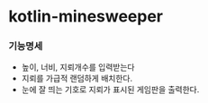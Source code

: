 # kotlin-minesweeper

### 기능명세
- 높이, 너비, 지뢰개수를 입력받는다
- 지뢰를 가급적 랜덤하게 배치한다.
- 눈에 잘 띄는 기호로 지뢰가 표시된 게임판을 출력한다. 